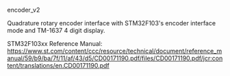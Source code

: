 encoder_v2

Quadrature rotary encoder interface with STM32F103's encoder interface mode and TM-1637 4 digit display.

STM32F103xx Reference Manual: https://www.st.com/content/ccc/resource/technical/document/reference_manual/59/b9/ba/7f/11/af/43/d5/CD00171190.pdf/files/CD00171190.pdf/jcr:content/translations/en.CD00171190.pdf

